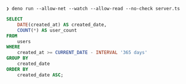 `❯ deno run --allow-net --watch --allow-read --no-check server.ts`

```sql
SELECT 
    DATE(created_at) AS created_date,
    COUNT(*) AS user_count
FROM 
    users
WHERE 
    created_at >= CURRENT_DATE - INTERVAL '365 days'
GROUP BY 
    created_date
ORDER BY 
    created_date ASC;
```